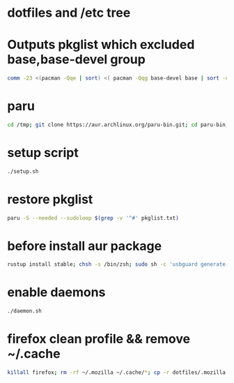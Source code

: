 # dotfiles and /etc tree

# Outputs pkglist which excluded base,base-devel group

```bash
comm -23 <(pacman -Qqe | sort) <( pacman -Qqg base-devel base | sort -u) > pkglist.txt
```

# paru

```bash
cd /tmp; git clone https://aur.archlinux.org/paru-bin.git; cd paru-bin; makepkg -si
```

# setup script

```bash
./setup.sh
```

# restore pkglist

```bash
paru -S --needed --sudoloop $(grep -v '^#' pkglist.txt)
```

# before install aur package

```bash
rustup install stable; chsh -s /bin/zsh; sudo sh -c 'usbguard generate-policy -PH > /etc/usbguard/rules.conf'; cd /tmp/config-artix; ./fix-permission-for-gnupg.sh
```

# enable daemons

```bash
./daemon.sh
```

# firefox clean profile && remove ~/.cache

```bash
killall firefox; rm -rf ~/.mozilla ~/.cache/*; cp -r dotfiles/.mozilla ~
```
